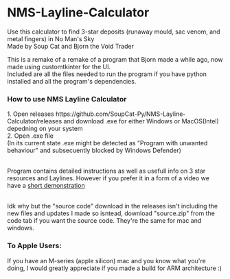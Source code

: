 # NMS-Layline-Calculator
Use this calculator to find 3-star deposits (runaway mould, sac venom, and metal fingers) in No Man's Sky <br />
Made by Soup Cat and Bjorn the Void Trader <br />

This is a remake of a remake of a program that Bjorn made a while ago, now made using customtkinter for the UI. <br />
Included are all the files needed to run the program if you have python installed and all the program's dependencies. <br />

<h3>How to use NMS Layline Calculator</h3> 
1. Open releases https://github.com/SoupCat-Py/NMS-Layline-Calculator/releases and download .exe for either Windows or MacOS(Intel) depedning on your system <br />
2. Open .exe file  <br />
(In its current state .exe might be detected as "Program with unwanted behaviour" and subsecuently blocked by Windows Defender) <br />

<br>Program contains detailed instructions as well as usefull info on 3 star resources and Laylines. However if you prefer it in a form of a video we have a [short demonstration](https://www.youtube.com/watch?v=Ec8QN39GNB8) <br />

<br>Idk why but the "source code" download in the releases isn't including the new files and updates I made so isntead, download "source.zip" from the code tab if you want the source code. They're the same for mac and windows. <br />

<h3>To Apple Users:</h3>
If you have an M-series (apple silicon) mac and you know what you're doing, I would greatly appreciate if you made a build for ARM architecture :)
